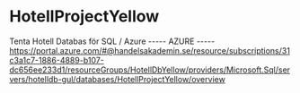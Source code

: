 # HotellProjectYellow
Tenta Hotell Databas för SQL / Azure 
----- AZURE -----
https://portal.azure.com/#@handelsakademin.se/resource/subscriptions/31c3a1c7-1886-4889-b107-dc656ee233d1/resourceGroups/HotellDbYellow/providers/Microsoft.Sql/servers/hotelldb-gul/databases/HotellProjectYellow/overview
